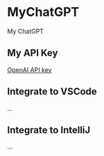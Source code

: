 # MyChatGPT

My ChatGPT

## My API Key

[OpenAI API key](https://beta.openai.com/account/api-keys)

## Integrate to VSCode

...

## Integrate to IntelliJ

...
